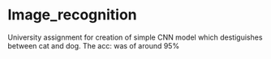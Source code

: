 # Image_recognition
University assignment for creation of simple CNN model which destiguishes between cat and dog. The acc: was of around 95%
